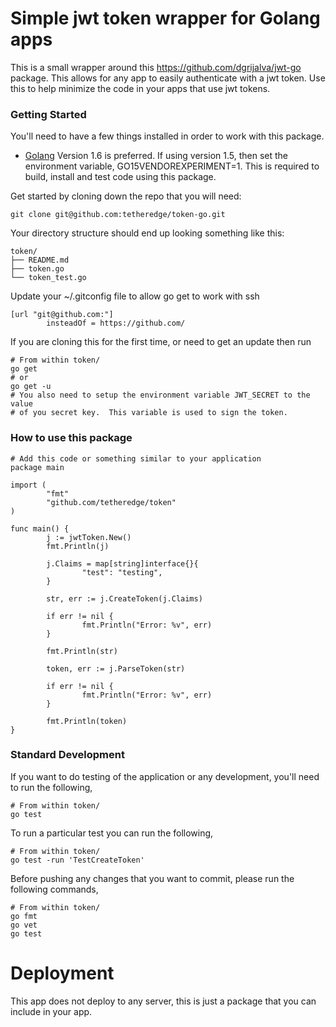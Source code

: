 Simple jwt token wrapper for Golang apps
=====================

This is a small wrapper around this https://github.com/dgrijalva/jwt-go package. This allows for any app to easily authenticate with a jwt token.
Use this to help minimize the code in your apps that use jwt tokens.

### Getting Started
You'll need to have a few things installed in order to work with this package.
- [Golang](https://golang.org/doc/install) Version 1.6 is preferred. If using
version 1.5, then set the environment variable, GO15VENDOREXPERIMENT=1.  This is
required to build, install and test code using this package.

Get started by cloning down the repo that you will need:
```shell
git clone git@github.com:tetheredge/token-go.git
```

Your directory structure should end up looking something like this:
```
token/
├── README.md
├── token.go 
└── token_test.go 
```

Update your ~/.gitconfig file to allow go get to work with ssh
```shell
[url "git@github.com:"]
        insteadOf = https://github.com/
```

If you are cloning this for the first time, or need to get an update then run
```shell
# From within token/
go get
# or
go get -u
# You also need to setup the environment variable JWT_SECRET to the value
# of you secret key.  This variable is used to sign the token.
```

### How to use this package
```shell
# Add this code or something similar to your application
package main

import (
        "fmt"
        "github.com/tetheredge/token"
)

func main() {
        j := jwtToken.New()
        fmt.Println(j)

        j.Claims = map[string]interface{}{
                "test": "testing",
        }

        str, err := j.CreateToken(j.Claims)

        if err != nil {
                fmt.Println("Error: %v", err)
        }

        fmt.Println(str)

        token, err := j.ParseToken(str)

        if err != nil {
                fmt.Println("Error: %v", err)
        }

        fmt.Println(token)
}
```

### Standard Development

If you want to do testing of the application or any development, you'll need to run the following,
```shell
# From within token/
go test
```

To run a particular test you can run the following,
```shell
# From within token/
go test -run 'TestCreateToken'
```

Before pushing any changes that you want to commit, please run the following
commands,
```shell
# From within token/
go fmt 
go vet 
go test
```

Deployment
==========

This app does not deploy to any server, this is just a package that you
can include in your app.
